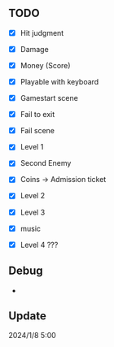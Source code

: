 TODO
---

- [x] Hit judgment
- [x] Damage
- [x] Money (Score)
- [x] Playable with keyboard
- [x] Gamestart scene
- [x] Fail to exit
- [x] Fail scene
- [x] Level 1
- [x] Second Enemy
- [x] Coins -> Admission ticket
- [x] Level 2
- [x] Level 3
- [x] music
- [x] Level 4 ???


Debug
---
* 

Update
---
2024/1/8 5:00
